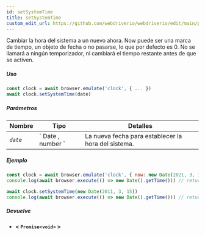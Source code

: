 ```yaml
---
id: setSystemTime
title: setSystemTime
custom_edit_url: https://github.com/webdriverio/webdriverio/edit/main/packages/webdriverio/src/commands/clock/setSystemTime.ts
---
```


Cambiar la hora del sistema a un nuevo ahora. Now puede ser una marca de tiempo, un objeto de fecha o no pasarse, lo que por defecto es 0. No se llamará a ningún temporizador, ni cambiará el tiempo restante antes de que se activen.

##### Uso

```js
const clock = await browser.emulate('clock', { ... })
await clock.setSystemTime(date)
```

##### Parámetros

<table>
  <thead>
    <tr>
      <th>Nombre</th><th>Tipo</th><th>Detalles</th>
    </tr>
  </thead>
  <tbody>
    <tr>
      <td><code><var>date</var></code></td>
      <td>` Date ,  number `</td>
      <td>La nueva fecha para establecer la hora del sistema.</td>
    </tr>
  </tbody>
</table>

##### Ejemplo

```js title="setSystemTime.js"
const clock = await browser.emulate('clock', { now: new Date(2021, 3, 14) })
console.log(await browser.execute(() => new Date().getTime())) // returns 1618383600000

await clock.setSystemTime(new Date(2011, 3, 15))
console.log(await browser.execute(() => new Date().getTime())) // returns 1302850800000
```

##### Devuelve

- **&lt; `Promise<void>` &gt;**